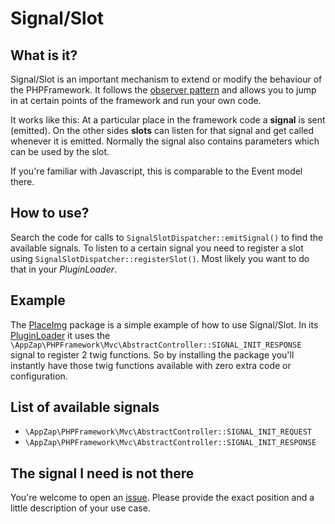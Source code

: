 # Signal/Slot

## What is it?

Signal/Slot is an important mechanism to extend or modify the behaviour of the PHPFramework. It follows the [observer pattern](http://en.wikipedia.org/wiki/Observer_pattern) and allows you to jump in at certain points of the framework and run your own code.

It works like this: At a particular place in the framework code a **signal** is sent (emitted). On the other sides **slots** can listen for that signal and get called whenever it is emitted. Normally the signal also contains parameters which can be used by the slot.

If you're familiar with Javascript, this is comparable to the Event model there.

## How to use?

Search the code for calls to `SignalSlotDispatcher::emitSignal()` to find the available signals. To listen to a certain signal you need to register a slot using `SignalSlotDispatcher::registerSlot()`. Most likely you want to do that in your *PluginLoader*.

## Example

The [PlaceImg](https://github.com/app-zap/PHPFrameworkPlaceImg) package is a simple example of how to use Signal/Slot. In its [PluginLoader](https://github.com/app-zap/PHPFrameworkPlaceImg/blob/develop/classes/PluginLoader.php) it uses the `\AppZap\PHPFramework\Mvc\AbstractController::SIGNAL_INIT_RESPONSE` signal to register 2 twig functions. So by installing the package you'll instantly have those twig functions available with zero extra code or configuration.

## List of available signals

* `\AppZap\PHPFramework\Mvc\AbstractController::SIGNAL_INIT_REQUEST`
* `\AppZap\PHPFramework\Mvc\AbstractController::SIGNAL_INIT_RESPONSE`

## The signal I need is not there

You're welcome to open an [issue](https://github.com/app-zap/PHPFramework/issues). Please provide the exact position and a little description of your use case.
